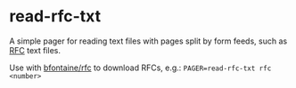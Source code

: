 # read-rfc-txt

A simple pager for reading text files with pages split by form feeds, such as
[RFC](https://tools.ietf.org/rfc/) text files.

Use with [bfontaine/rfc](https://github.com/bfontaine/rfc) to download RFCs,
e.g.: `PAGER=read-rfc-txt rfc <number>`
